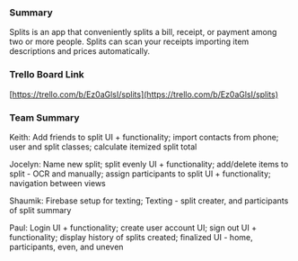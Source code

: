 ### Summary

Splits is an app that conveniently splits a bill, receipt, or payment among two or more people. Splits can scan your receipts importing item descriptions and prices automatically.

### Trello Board Link

[https://trello.com/b/Ez0aGlsI/splits](https://trello.com/b/Ez0aGlsI/splits)


### Team Summary
Keith:
   Add friends to split UI + functionality;
   import contacts from phone;
   user and split classes;
   calculate itemized split total
   
Jocelyn: 
  Name new split;
  split evenly UI + functionality;
  add/delete items to split - OCR and manually;
  assign participants to split UI + functionality;
  navigation between views
  
Shaumik: 
  Firebase setup for texting;
  Texting - split creater, and participants of split summary

Paul: 
   Login UI + functionality; 
   create user account UI;
   sign out UI + functionality;
   display history of splits created;
   finalized UI - home, participants, even, and uneven



